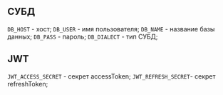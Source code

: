 ## СУБД

`DB_HOST` - хост;
`DB_USER` - имя пользователя;
`DB_NAME` - название базы данных; 
`DB_PASS` - пароль; 
`DB_DIALECT` - тип СУБД;

## JWT

`JWT_ACCESS_SECRET` - секрет accessToken;
`JWT_REFRESH_SECRET`- секрет refreshToken;
